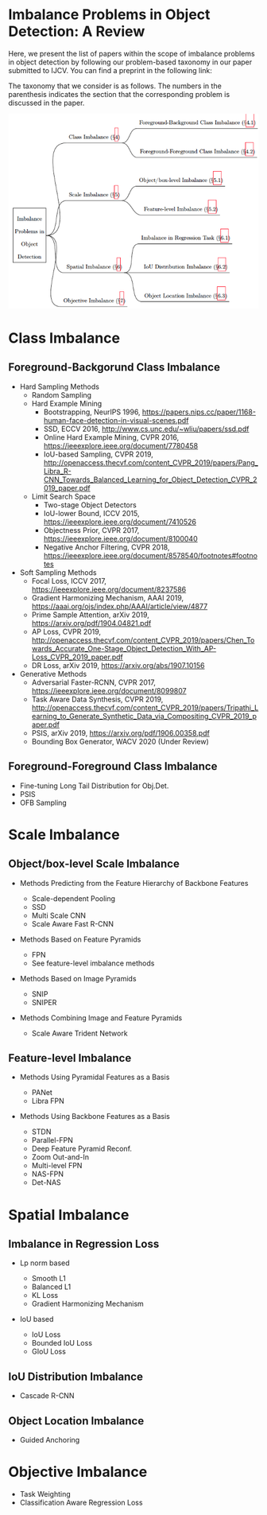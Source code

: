 # Imbalance Problems in Object Detection: A Review

Here, we present the list of papers within the scope of imbalance problems in object detection by following our problem-based taxonomy in our paper submitted to IJCV. You can find a preprint in the following link:

The taxonomy that we consider is as follows. The numbers in the parenthesis indicates the section that the corresponding problem is discussed in the paper.

![ProblemTaxonomy](assets/taxonomy.png)

# Class Imbalance

## Foreground-Backgorund Class Imbalance
- Hard Sampling Methods
   - Random Sampling  
   - Hard Example Mining  
     - Bootstrapping, NeurIPS 1996, <https://papers.nips.cc/paper/1168-human-face-detection-in-visual-scenes.pdf> 
     - SSD, ECCV 2016, <http://www.cs.unc.edu/~wliu/papers/ssd.pdf>
     - Online Hard Example Mining, CVPR 2016, <https://ieeexplore.ieee.org/document/7780458>
     - IoU-based Sampling, CVPR 2019, <http://openaccess.thecvf.com/content_CVPR_2019/papers/Pang_Libra_R-CNN_Towards_Balanced_Learning_for_Object_Detection_CVPR_2019_paper.pdf>
   - Limit Search Space  
     - Two-stage Object Detectors 	
     - IoU-lower Bound, ICCV 2015, <https://ieeexplore.ieee.org/document/7410526>
     - Objectness Prior, CVPR 2017, <https://ieeexplore.ieee.org/document/8100040>
     - Negative Anchor Filtering, CVPR 2018, <https://ieeexplore.ieee.org/document/8578540/footnotes#footnotes>
- Soft Sampling Methods  
   - Focal Loss, ICCV 2017, <https://ieeexplore.ieee.org/document/8237586>
   - Gradient Harmonizing Mechanism, AAAI 2019, <https://aaai.org/ojs/index.php/AAAI/article/view/4877>
   - Prime Sample Attention, arXiv 2019, <https://arxiv.org/pdf/1904.04821.pdf>
   - AP Loss, CVPR 2019, <http://openaccess.thecvf.com/content_CVPR_2019/papers/Chen_Towards_Accurate_One-Stage_Object_Detection_With_AP-Loss_CVPR_2019_paper.pdf>
   - DR Loss, arXiv 2019, <https://arxiv.org/abs/1907.10156>
- Generative Methods  
   - Adversarial Faster-RCNN, CVPR 2017, <https://ieeexplore.ieee.org/document/8099807>
   - Task Aware Data Synthesis, CVPR 2019, <http://openaccess.thecvf.com/content_CVPR_2019/papers/Tripathi_Learning_to_Generate_Synthetic_Data_via_Compositing_CVPR_2019_paper.pdf>
   - PSIS, arXiv 2019, <https://arxiv.org/pdf/1906.00358.pdf>
   - Bounding Box Generator, WACV 2020 (Under Review)

## Foreground-Foreground Class Imbalance  
   - Fine-tuning Long Tail Distribution for Obj.Det.
   - PSIS  
   - OFB Sampling

# Scale Imbalance

## Object/box-level Scale Imbalance

- Methods Predicting from the Feature Hierarchy of Backbone Features
  - Scale-dependent Pooling
  - SSD
  - Multi Scale CNN
  - Scale Aware Fast R-CNN

- Methods Based on Feature Pyramids
  - FPN
  - See feature-level imbalance methods

- Methods Based on Image Pyramids
  - SNIP
  - SNIPER

- Methods Combining Image and Feature Pyramids
  - Scale Aware Trident Network

## Feature-level Imbalance
- Methods Using Pyramidal Features as a Basis
  - PANet
  - Libra FPN

- Methods Using Backbone Features as a Basis
  - STDN
  - Parallel-FPN
  - Deep Feature Pyramid Reconf.
  - Zoom Out-and-In
  - Multi-level FPN
  - NAS-FPN
  - Det-NAS

# Spatial Imbalance

## Imbalance in Regression Loss
- Lp norm based
  - Smooth L1
  - Balanced L1
  - KL Loss
  - Gradient Harmonizing Mechanism

- IoU based
  - IoU Loss
  - Bounded IoU Loss
  - GIoU Loss
       
## IoU Distribution Imbalance
- Cascade R-CNN

## Object Location Imbalance
- Guided Anchoring

# Objective Imbalance
- Task Weighting
- Classification Aware Regression Loss
		
